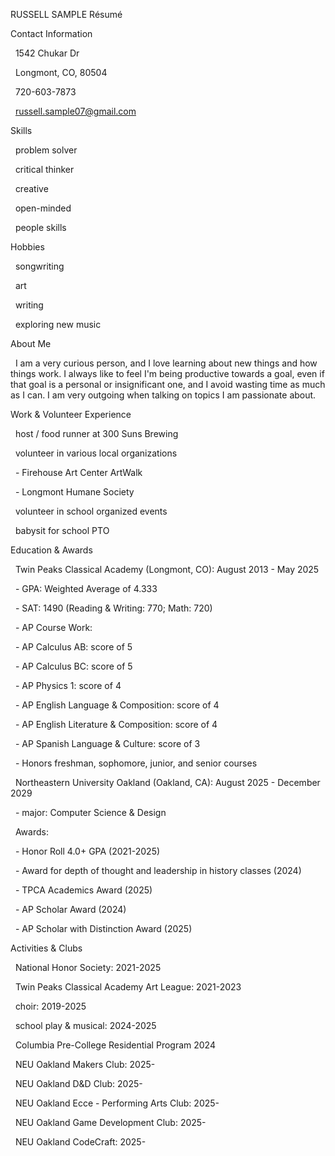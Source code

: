 RUSSELL SAMPLE Résumé



Contact Information

&nbsp;  1542 Chukar Dr

&nbsp;  Longmont, CO, 80504



&nbsp;  720-603-7873

&nbsp;  russell.sample07@gmail.com



Skills

&nbsp;  problem solver

&nbsp;  critical thinker

&nbsp;  creative

&nbsp;  open-minded

&nbsp;  people skills



Hobbies

&nbsp;  songwriting

&nbsp;  art

&nbsp;  writing

&nbsp;  exploring new music



About Me

&nbsp;  I am a very curious person, and I love learning about new things and how things work. I always like to feel I'm being productive towards a goal, even if that goal is a personal or insignificant one, and I avoid wasting time as much as I can. I am very outgoing when talking on topics I am passionate about.



Work \& Volunteer Experience

&nbsp;  host / food runner at 300 Suns Brewing

&nbsp;  volunteer in various local organizations

&nbsp;  - Firehouse Art Center ArtWalk

&nbsp;  - Longmont Humane Society

&nbsp;  volunteer in school organized events

&nbsp;  babysit for school PTO



Education \& Awards

&nbsp;  Twin Peaks Classical Academy (Longmont, CO): August 2013 - May 2025

&nbsp;  - GPA: Weighted Average of 4.333

&nbsp;  - SAT: 1490 (Reading \& Writing: 770; Math: 720)

&nbsp;  - AP Course Work:

&nbsp;    - AP Calculus AB: score of 5

&nbsp;    - AP Calculus BC: score of 5

&nbsp;    - AP Physics 1: score of 4

&nbsp;    - AP English Language \& Composition: score of 4

&nbsp;    - AP English Literature \& Composition: score of 4

&nbsp;    - AP Spanish Language \& Culture: score of 3

&nbsp;  - Honors freshman, sophomore, junior, and senior courses

&nbsp;  Northeastern University Oakland (Oakland, CA): August 2025 - December 2029

&nbsp;  - major: Computer Science & Design

&nbsp;  Awards:

&nbsp;  - Honor Roll 4.0+ GPA (2021-2025)

&nbsp;  - Award for depth of thought and leadership in history classes (2024)

&nbsp;  - TPCA Academics Award (2025)

&nbsp;  - AP Scholar Award (2024)

&nbsp;  - AP Scholar with Distinction Award (2025)



Activities \& Clubs

&nbsp;  National Honor Society: 2021-2025

&nbsp;  Twin Peaks Classical Academy Art League: 2021-2023

&nbsp;  choir: 2019-2025

&nbsp;  school play \& musical: 2024-2025

&nbsp;  Columbia Pre-College Residential Program 2024

&nbsp;  NEU Oakland Makers Club: 2025-

&nbsp;  NEU Oakland D\&D Club: 2025-

&nbsp;  NEU Oakland Ecce - Performing Arts Club: 2025-

&nbsp;  NEU Oakland Game Development Club: 2025-

&nbsp;  NEU Oakland CodeCraft: 2025-

